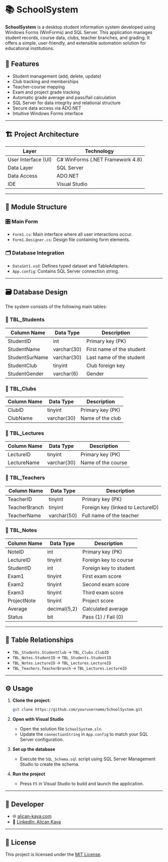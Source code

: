 # 📚 SchoolSystem

**SchoolSystem** is a desktop student information system developed using Windows Forms (WinForms) and SQL Server. This application manages student records, course data, clubs, teacher branches, and grading. It offers a simple, user-friendly, and extensible automation solution for educational institutions.

## 🚀 Features

- Student management (add, delete, update)
- Club tracking and memberships
- Teacher-course mapping
- Exam and project grade tracking
- Automatic grade average and pass/fail calculation
- SQL Server for data integrity and relational structure
- Secure data access via ADO.NET
- Intuitive Windows Forms interface

---

## 🏗️ Project Architecture

| Layer               | Technology                        |
|---------------------|------------------------------------|
| User Interface (UI) | C# WinForms (.NET Framework 4.8)   |
| Data Layer          | SQL Server                         |
| Data Access         | ADO.NET                            |
| IDE                 | Visual Studio                      |

---

## 🧩 Module Structure

### 🎛️ Main Form
- `Form1.cs`: Main interface where all user interactions occur.
- `Form1.Designer.cs`: Design file containing form elements.

### 🗂️ Database Integration
- `DataSet1.xsd`: Defines typed dataset and TableAdapters.
- `App.config`: Contains SQL Server connection string.

---

## 🗃️ Database Design

The system consists of the following main tables:

### 🔹 TBL_Students
| Column Name     | Data Type   | Description                   |
|------------------|--------------|-------------------------------|
| StudentID        | int          | Primary key (PK)              |
| StudentName      | varchar(30)  | First name of the student     |
| StudentSurName   | varchar(30)  | Last name of the student      |
| StudentClub      | tinyint      | Club foreign key              |
| StudentGender    | varchar(6)   | Gender                        |

### 🔹 TBL_Clubs
| Column Name | Data Type   | Description             |
|--------------|--------------|-------------------------|
| ClubID       | tinyint      | Primary key (PK)        |
| ClubName     | varchar(30)  | Name of the club        |

### 🔹 TBL_Lectures
| Column Name  | Data Type   | Description             |
|---------------|--------------|-------------------------|
| LectureID     | tinyint      | Primary key (PK)        |
| LectureName   | varchar(30)  | Name of the course      |

### 🔹 TBL_Teachers
| Column Name     | Data Type   | Description                                |
|------------------|--------------|--------------------------------------------|
| TeacherID        | tinyint      | Primary key (PK)                           |
| TeacherBranch    | tinyint      | Foreign key (linked to LectureID)          |
| TeacherName      | varchar(50)  | Full name of the teacher                   |

### 🔹 TBL_Notes
| Column Name     | Data Type     | Description                                 |
|------------------|----------------|---------------------------------------------|
| NoteID           | int            | Primary key (PK)                             |
| LectureID        | tinyint        | Foreign key to course                        |
| StudentID        | int            | Foreign key to student                       |
| Exam1            | tinyint        | First exam score                             |
| Exam2            | tinyint        | Second exam score                            |
| Exam3            | tinyint        | Third exam score                             |
| ProjectNote      | tinyint        | Project score                                |
| Average          | decimal(5,2)   | Calculated average                           |
| Status           | bit            | Pass (1) / Fail (0)                          |

---

## 🔗 Table Relationships

- `TBL_Students.StudentClub` → `TBL_Clubs.ClubID`
- `TBL_Notes.StudentID` → `TBL_Students.StudentID`
- `TBL_Notes.LectureID` → `TBL_Lectures.LectureID`
- `TBL_Teachers.TeacherBranch` → `TBL_Lectures.LectureID`

---

## ⚙️ Usage

1. **Clone the project:**
   ```bash
   git clone https://github.com/yourusername/SchoolSystem.git
   ```

2. **Open with Visual Studio**
   - Open the solution file `SchoolSystem.sln`.
   - Update the `connectionString` in `App.config` to match your SQL Server configuration.

3. **Set up the database**
   - Execute the `SQL_Schema.sql` script using SQL Server Management Studio to create the schema.

4. **Run the project**
   - Press `F5` in Visual Studio to build and launch the application.

---

## 👤 Developer

- 🌐 [alican-kaya.com](https://alican-kaya.com/)
- 💼 [LinkedIn: Alican Kaya](https://www.linkedin.com/in/alican-kaya-881650234/)

---

## 📝 License

This project is licensed under the [MIT License](LICENSE).
